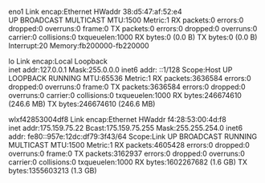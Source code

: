 eno1      Link encap:Ethernet  HWaddr 38:d5:47:af:52:e4  
          UP BROADCAST MULTICAST  MTU:1500  Metric:1
          RX packets:0 errors:0 dropped:0 overruns:0 frame:0
          TX packets:0 errors:0 dropped:0 overruns:0 carrier:0
          collisions:0 txqueuelen:1000 
          RX bytes:0 (0.0 B)  TX bytes:0 (0.0 B)
          Interrupt:20 Memory:fb200000-fb220000 

lo        Link encap:Local Loopback  
          inet addr:127.0.0.1  Mask:255.0.0.0
          inet6 addr: ::1/128 Scope:Host
          UP LOOPBACK RUNNING  MTU:65536  Metric:1
          RX packets:3636584 errors:0 dropped:0 overruns:0 frame:0
          TX packets:3636584 errors:0 dropped:0 overruns:0 carrier:0
          collisions:0 txqueuelen:1000 
          RX bytes:246674610 (246.6 MB)  TX bytes:246674610 (246.6 MB)

wlxf42853004df8 Link encap:Ethernet  HWaddr f4:28:53:00:4d:f8  
          inet addr:175.159.75.22  Bcast:175.159.75.255  Mask:255.255.254.0
          inet6 addr: fe80::957e:12dc:df79:3f43/64 Scope:Link
          UP BROADCAST RUNNING MULTICAST  MTU:1500  Metric:1
          RX packets:4605428 errors:0 dropped:0 overruns:0 frame:0
          TX packets:3162937 errors:0 dropped:0 overruns:0 carrier:0
          collisions:0 txqueuelen:1000 
          RX bytes:1602267682 (1.6 GB)  TX bytes:1355603213 (1.3 GB)

